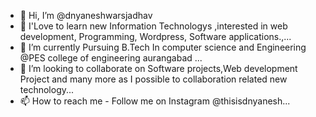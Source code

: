- 👋 Hi, I’m @dnyaneshwarsjadhav
- 👀 I'Love to learn new Information Technologys ,interested in web development, Programming, Wordpress, Software applications.,...
- 🌱 I’m currently Pursuing B.Tech In computer science and Engineering @PES college of engineering aurangabad ...
- 💞️ I’m looking to collaborate on Software projects,Web development Project and many more as I possible to collaboration related new technology...
- 📫 How to reach me - Follow me on Instagram @thisisdnyanesh...

<!---
dnyaneshwarsjadhav/dnyaneshwarsjadhav is a ✨ special ✨ repository because its `README.md` (this file) appears on your GitHub profile.
You can click the Preview link to take a look at your changes.
--->
